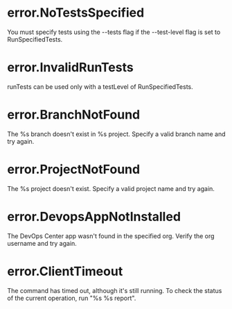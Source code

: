 # error.NoTestsSpecified

You must specify tests using the --tests flag if the --test-level flag is set to RunSpecifiedTests.

# error.InvalidRunTests

runTests can be used only with a testLevel of RunSpecifiedTests.

# error.BranchNotFound

The %s branch doesn't exist in %s project. Specify a valid branch name and try again.

# error.ProjectNotFound

The %s project doesn't exist. Specify a valid project name and try again.

# error.DevopsAppNotInstalled

The DevOps Center app wasn't found in the specified org. Verify the org username and try again.

# error.ClientTimeout

The command has timed out, although it's still running. To check the status of the current operation, run "%s %s report".
